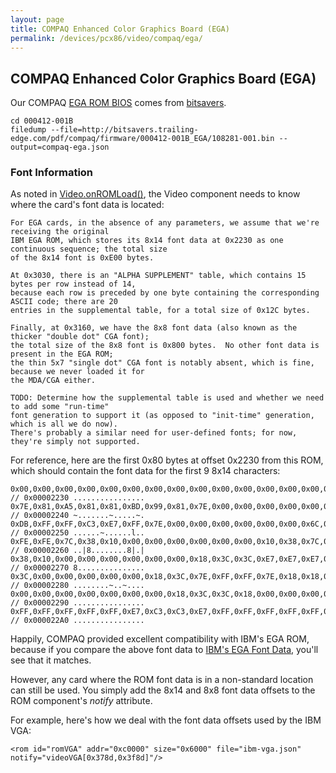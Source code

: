 ```yaml
---
layout: page
title: COMPAQ Enhanced Color Graphics Board (EGA)
permalink: /devices/pcx86/video/compaq/ega/
---
```


COMPAQ Enhanced Color Graphics Board (EGA)
---

Our COMPAQ [EGA ROM BIOS](000412-001B/compaq-ega.json) comes from
[bitsavers](http://bitsavers.trailing-edge.com/pdf/compaq/firmware/000412-001B_EGA/).

	cd 000412-001B
	filedump --file=http://bitsavers.trailing-edge.com/pdf/compaq/firmware/000412-001B_EGA/108281-001.bin --output=compaq-ega.json

### Font Information

As noted in [Video.onROMLoad()](/modules/pcjs/lib/video.js), the Video component needs to know where the card's
font data is located:

	For EGA cards, in the absence of any parameters, we assume that we're receiving the original
	IBM EGA ROM, which stores its 8x14 font data at 0x2230 as one continuous sequence; the total size
	of the 8x14 font is 0xE00 bytes.
	
	At 0x3030, there is an "ALPHA SUPPLEMENT" table, which contains 15 bytes per row instead of 14,
	because each row is preceded by one byte containing the corresponding ASCII code; there are 20
	entries in the supplemental table, for a total size of 0x12C bytes.
	
	Finally, at 0x3160, we have the 8x8 font data (also known as the thicker "double dot" CGA font);
	the total size of the 8x8 font is 0x800 bytes.  No other font data is present in the EGA ROM;
	the thin 5x7 "single dot" CGA font is notably absent, which is fine, because we never loaded it for
	the MDA/CGA either.
	
	TODO: Determine how the supplemental table is used and whether we need to add some "run-time"
	font generation to support it (as opposed to "init-time" generation, which is all we do now).
	There's probably a similar need for user-defined fonts; for now, they're simply not supported.

For reference, here are the first 0x80 bytes at offset 0x2230 from this ROM, which should contain the font data
for the first 9 8x14 characters:

	0x00,0x00,0x00,0x00,0x00,0x00,0x00,0x00,0x00,0x00,0x00,0x00,0x00,0x00,0x00,0x00, // 0x00002230 ................
	0x7E,0x81,0xA5,0x81,0x81,0xBD,0x99,0x81,0x7E,0x00,0x00,0x00,0x00,0x00,0x7E,0xFF, // 0x00002240 ~.......~.....~.
	0xDB,0xFF,0xFF,0xC3,0xE7,0xFF,0x7E,0x00,0x00,0x00,0x00,0x00,0x00,0x6C,0xFE,0xFE, // 0x00002250 ......~......l..
	0xFE,0xFE,0x7C,0x38,0x10,0x00,0x00,0x00,0x00,0x00,0x00,0x10,0x38,0x7C,0xFE,0x7C, // 0x00002260 ..|8........8|.|
	0x38,0x10,0x00,0x00,0x00,0x00,0x00,0x00,0x18,0x3C,0x3C,0xE7,0xE7,0xE7,0x18,0x18, // 0x00002270 8...............
	0x3C,0x00,0x00,0x00,0x00,0x00,0x18,0x3C,0x7E,0xFF,0xFF,0x7E,0x18,0x18,0x3C,0x00, // 0x00002280 ........~..~....
	0x00,0x00,0x00,0x00,0x00,0x00,0x00,0x18,0x3C,0x3C,0x18,0x00,0x00,0x00,0x00,0x00, // 0x00002290 ................
	0xFF,0xFF,0xFF,0xFF,0xFF,0xE7,0xC3,0xC3,0xE7,0xFF,0xFF,0xFF,0xFF,0xFF,0x00,0x00, // 0x000022A0 ................

Happily, COMPAQ provided excellent compatibility with IBM's EGA ROM, because if you compare the above font data to
[IBM's EGA Font Data](/devices/pcx86/video/ibm/ega/#font-information), you'll see that it matches. 

However, any card where the ROM font data is in a non-standard location can still be used.  You simply
add the 8x14 and 8x8 font data offsets to the ROM component's *notify* attribute.

For example, here's how we deal with the font data offsets used by the IBM VGA:

	<rom id="romVGA" addr="0xc0000" size="0x6000" file="ibm-vga.json" notify="videoVGA[0x378d,0x3f8d]"/>
